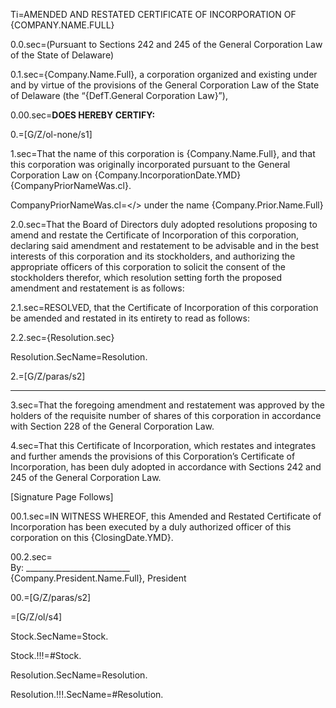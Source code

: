 Ti=<span style='text-transform:uppercase'>Amended and Restated Certificate of Incorporation of {Company.Name.Full}</span>

0.0.sec=(Pursuant to Sections 242 and 245 of the General Corporation Law of the State of Delaware) 

0.1.sec={Company.Name.Full}, a corporation organized and existing under and by virtue of the provisions of the General Corporation Law of the State of Delaware (the “{DefT.General Corporation Law}”),

0.00.sec=<b>DOES HEREBY CERTIFY:</b>

0.=[G/Z/ol-none/s1]

1.sec=That the name of this corporation is {Company.Name.Full}, and that this corporation was originally incorporated pursuant to the General Corporation Law on {Company.IncorporationDate.YMD}{CompanyPriorNameWas.cl}.

CompanyPriorNameWas.cl=</> under the name {Company.Prior.Name.Full}

2.0.sec=That the Board of Directors duly adopted resolutions proposing to amend and restate the Certificate of Incorporation of this corporation, declaring said amendment and restatement to be advisable and in the best interests of this corporation and its stockholders, and authorizing the appropriate officers of this corporation to solicit the consent of the stockholders therefor, which resolution setting forth the proposed amendment and restatement is as follows:

2.1.sec=RESOLVED, that the Certificate of Incorporation of this corporation be amended and restated in its entirety to read as follows:

2.2.sec={Resolution.sec}

Resolution.SecName=Resolution.

2.=[G/Z/paras/s2]

*     *     *
3.sec=That the foregoing amendment and restatement was approved by the holders of the requisite number of shares of this corporation in accordance with Section 228 of the General Corporation Law. 

4.sec=That this Certificate of Incorporation, which restates and integrates and further amends the provisions of this Corporation’s Certificate of Incorporation, has been duly adopted in accordance with Sections 242 and 245 of the General Corporation Law.

[Signature Page Follows]

 
00.1.sec=IN WITNESS WHEREOF, this Amended and Restated Certificate of Incorporation has been executed by a duly authorized officer of this corporation on this {ClosingDate.YMD}. 

00.2.sec=<br>By: __________________________	<br>{Company.President.Name.Full},	President

00.=[G/Z/paras/s2]

=[G/Z/ol/s4]

Stock.SecName=Stock.

Stock.!!!=#Stock.

Resolution.SecName=Resolution.

Resolution.!!!.SecName=#Resolution.
